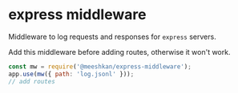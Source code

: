 # express middleware

Middleware to log requests and responses for `express` servers.

Add this middleware before adding routes, otherwise it won't work.

```javascript
const mw = require('@meeshkan/express-middleware');
app.use(mw({ path: 'log.jsonl' }));
// add routes
```